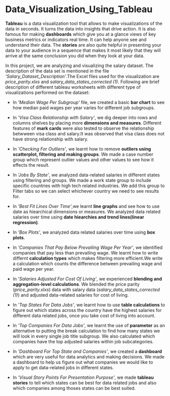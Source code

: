 # Data_Visualization_Using_Tableau

__Tableau__ is a data visualization tool that allows to make visualizations of the data in seconds. It turns the data into insights that drive action. It is also famous for making __dashboards__ which give you at a glance views of key business metrics or indicators real time. It can help anyone see and understand their data. The __stories__ are also quite helpful in presenting your data to your audience in a sequence that makes it most likely that they will arrive at the same conclusion you did when they look at your data.

In this project, we are analyzing and visualizing the salary dataset. The description of the data set is mentioned in the file _'Salary_Dataset_Description'_.The Excel files used for the visualization are _price_parity.xlxs_ and _salary_data_states_corrected (1)_. Following are brief description of different tableau worksheets with different type of visualizations performed on the dataset:

* In _'Median Wage Per Subgroup'_ file, we created a basic __bar chart__ to see how median paid wages per year varies for different job subgroups.

* In _'Visa Class Relationship with Salary'_, we dig deeper into rows and columns shelves by placing more __dimensions and measures__. Different features of __mark cards__ were also tested to observe the relationship betwween visa class and salary.It was observed that visa class does not have strong relationship with salary.

* In _'Checking For Outliers'_, we learnt how to remove __outliers using scatterplot, filtering and making groups__. We made a case number group which represent outlier values and other values to see how it effects the result.

* In _'Jobs By State'_, we analyzed data-related salaries in different states using filtering and groups. We made a work state group to include specific countries with high tech related industries. We add this group to Filter tabs so we can select whichever country we need to see results for.

* In _'Best Fit Lines Over Time'_,we learnt __line graphs__ and see how to use date as hiearchical dimensions or measures. We analyzed data related salaries over time using __date hiearchies and trend lines(linear regression)__.

* In _'Box Plots'_, we analyzed data related salaries over time using __box plots__.

* In _'Companies That Pay Below Prevailing Wage Per Year'_, we identified companies that pay less than prevailing wage. We learnt how to write differnt __calculation types__ which makes filtering more efficient.We write a calculation which counts the difference between prevailing wage and paid wage per year.

* In _'Salaries Adjusted For Cost Of Living'_, we experienced __blending and aggregation-level calculations__. We blended the price parity (_price_parity.xlxs_) data with salary data (_salary_data_states_corrected (1)_) and adjusted data-related salaries for cost of living.

* In _'Top States For Data Jobs'_, we learnt how to use __table calculations__ to figure out which states across the country have the highest salaries for different data related jobs, once you take cost of living into account.

* In _'Top Companies For Data Jobs'_, we learnt the use of __parameter__ as an alternative to putting the break calculation to find how many states we will look in every single job title subgroup. We also calculated which companies have the top adjusted salaries within job subcategories.

* In _'Dashboard For Top State and Companies'_, we created a __dashboard__ which are very useful for data analytics and making decisions. We made a dashboard to help us figure out what companies we would like to apply to get data-related jobs in different states.

* In _'Visual Story Points For Presentation Purpose'_, we made __tableau stories__ to tell which states can be best for data related jobs and also which companies among thoses states can be best suited.

